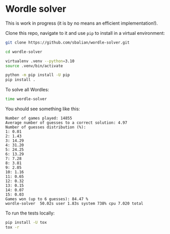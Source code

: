# Wordle solver

This is work in progress (it is by no means an efficient implementation!).

Clone this repo, navigate to it and use `pip` to install in a virtual
environment:

```bash
git clone https://github.com/sbalian/wordle-solver.git

cd wordle-solver

virtualenv .venv --python=3.10
source .venv/bin/activate

python -m pip install -U pip
pip install .
```

To solve all Wordles:

```bash
time wordle-solver
```

You should see something like this:

```text
Number of games played: 14855
Average number of guesses to a correct solution: 4.97
Number of guesses distribution (%):
1: 0.01
2: 1.43
3: 14.29
4: 31.20
5: 24.25
6: 13.29
7: 7.28
8: 3.81
9: 2.05
10: 1.16
11: 0.65
12: 0.32
13: 0.15
14: 0.07
15: 0.03
Games won (up to 6 guesses): 84.47 %
wordle-solver  50.02s user 1.83s system 738% cpu 7.020 total
```

To run the tests locally:

```bash
pip install -U tox
tox -r
```
